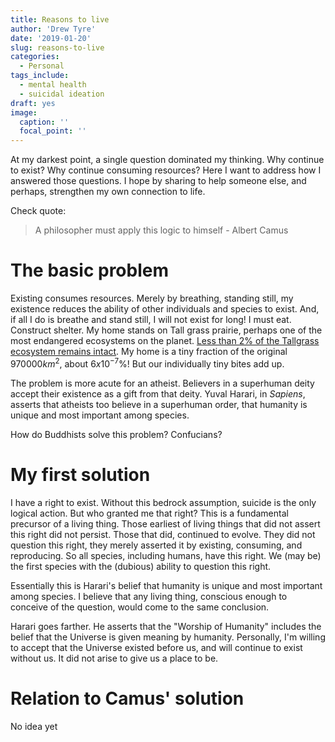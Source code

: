 ```yaml
---
title: Reasons to live
author: 'Drew Tyre'
date: '2019-01-20'
slug: reasons-to-live
categories:
  - Personal
tags_include:
  - mental health
  - suicidal ideation
draft: yes
image:
  caption: ''
  focal_point: ''
---
```


At my darkest point, a single question dominated my thinking. Why continue to 
exist? Why continue consuming resources? Here I want to address how I answered 
those questions. I hope by sharing to help someone else, and perhaps, strengthen
my own connection to life. 

Check quote:

> A philosopher must apply this logic to himself - Albert Camus

# The basic problem

Existing consumes resources. Merely by breathing, standing still, my existence 
reduces the ability of other individuals and species to exist. And, if all I do
is breathe and stand still, I will not exist for long! I must eat. Construct 
shelter. My home stands on Tall grass prairie, perhaps one of the most endangered 
ecosystems on the planet. 
[Less than 2% of the Tallgrass ecosystem remains intact](https://en.wikipedia.org/wiki/Tallgrass_prairie#Boundaries).
My home is a tiny fraction of the original $970000 km^2$, about $6 x 10^{-7} \%$! 
But our individually tiny bites add up. 

The problem is more acute for an atheist. Believers in a superhuman deity accept
their existence as a gift from that deity. Yuval Harari, in *Sapiens*, asserts that atheists too believe in a superhuman order, that humanity is unique and most important among species. 

How do Buddhists solve this problem? Confucians?

# My first solution

I have a right to exist. Without this bedrock assumption, suicide is the only
logical action. But who granted me that right? This is a fundamental precursor
of a living thing. Those earliest of living things that did not assert this right
did not persist. Those that did, continued to evolve. They did not question this
right, they merely asserted it by existing, consuming, and reproducing. So all
species, including humans, have this right. We (may be) the first species with 
the (dubious) ability to question this right. 

Essentially this is Harari's belief that humanity is unique and most important 
among species. I believe that any living thing, conscious enough to conceive of 
the question, would come to the same conclusion. 

Harari goes farther. He asserts that the "Worship of Humanity" includes the belief
that the Universe is given meaning by humanity. Personally, I'm willing to accept
that the Universe existed before us, and will continue to exist without us. It did
not arise to give us a place to be. 

# Relation to Camus' solution

No idea yet

# 